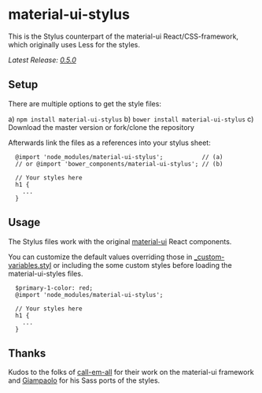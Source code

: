 material-ui-stylus
==================

This is the Stylus counterpart of the material-ui React/CSS-framework, which originally uses Less for the styles.

_Latest Release: [0.5.0][0]_


## Setup

There are multiple options to get the style files:

a) `npm install material-ui-stylus`
b) `bower install material-ui-stylus`
c) Download the master version or fork/clone the repository

Afterwards link the files as a references into your stylus sheet:

```styl
  @import 'node_modules/material-ui-stylus';           // (a)
  // or @import 'bower_components/material-ui-stylus'; // (b)

  // Your styles here
  h1 {
    ...
  }
```

## Usage

The Stylus files work with the original [material-ui][1] React components.

You can customize the default values overriding those in [_custom-variables.styl][2]
or including the some custom styles before loading the material-ui-styles files.

```styl
  $primary-1-color: red;
  @import 'node_modules/material-ui-stylus';

  // Your styles here
  h1 {
    ...
  }
```

## Thanks

Kudos to the folks of [call-em-all][3] for their work on the material-ui framework and
[Giampaolo][4] for his Sass ports of the styles.



[0]: https://github.com/autarc/material-ui-stylus/blob/master/CHANGELOG.md
[1]: https://github.com/callemall/material-ui
[2]: https://github.com/autarc/material-ui-stylus/blob/master/src/variables/_custom-variables.styl
[3]: https://github.com/callemall
[4]: https://github.com/gpbl
